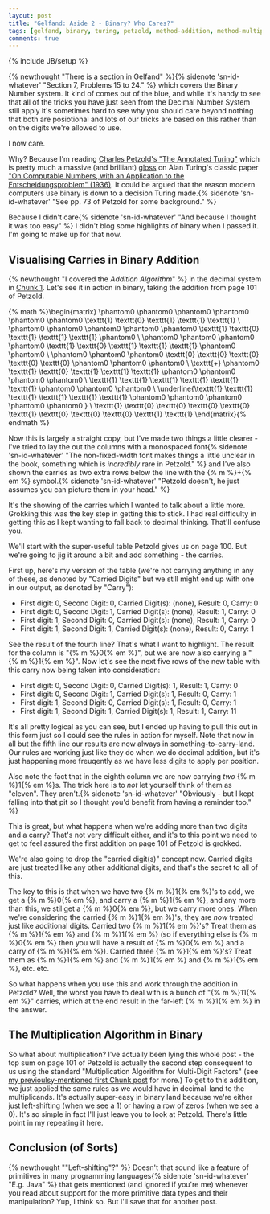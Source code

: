 ```yaml
---
layout: post
title: "Gelfand: Aside 2 - Binary? Who Cares?"
tags: [gelfand, binary, turing, petzold, method-addition, method-multiplication]
comments: true
---
```

{% include JB/setup %}

{% newthought "There is a section in Gelfand" %}{% sidenote 'sn-id-whatever' "Section 7, Problems 15 to 24." %} which covers the Binary Number system.  It kind of comes out of the blue, and while it's handy to see that all of the tricks you have just seen from the Decimal Number System still apply it's sometimes hard to see why you should care beyond nothing that both are posiotional and lots of our tricks are based on this rather than on the digits we're allowed to use.

I now care.

Why? Because I'm reading [Charles Petzold's "The Annotated Turing"](https://www.amazon.co.uk/Annotated-Turing-Through-Historic-Computability/dp/0470229055) which is pretty much a massive (and brilliant) [gloss](https://en.wikipedia.org/wiki/Gloss_(annotation)) on Alan Turing's classic paper ["On Computable Numbers, with an Application to the Entscheidungsproblem" (1936)](http://www.turingarchive.org/browse.php/b/12).  It could be argued that the reason modern computers use binary is down to a decision Turing made.{% sidenote 'sn-id-whatever' "See pp. 73 of Petzold for some background." %}

Because I didn't care{% sidenote 'sn-id-whatever' "And because I thought it was too easy" %} I didn't blog some highlights of binary when I passed it.  I'm going to make up for that now.

## Visualising Carries in Binary Addition
{% newthought "I covered the _Addition Algorithm_" %} in the decimal system in [Chunk 1](https://andrewharmellaw.github.io/algebra/2016/11/16/gelfands-algebra-chunk-1-fundamentals).  Let's see it in action in binary, taking the addition from page 101 of Petzold.

{% math %}\begin{matrix} \phantom0 \phantom0 \phantom0 \phantom0 \phantom0 \phantom0 \texttt{1} \texttt{0} \texttt{1} \texttt{1} \texttt{1} \\ \phantom0 \phantom0 \phantom0 \phantom0 \phantom0 \texttt{1} \texttt{0} \texttt{1} \texttt{1} \texttt{1} \phantom0 \\ \phantom0 \phantom0 \phantom0 \phantom0 \texttt{1} \texttt{0} \texttt{1} \texttt{1} \texttt{1} \phantom0 \phantom0 \\ \phantom0 \phantom0 \phantom0 \texttt{0} \texttt{0} \texttt{0} \texttt{0} \texttt{0} \phantom0 \phantom0 \phantom0 \\ \texttt{+} \phantom0 \texttt{1} \texttt{0} \texttt{1} \texttt{1} \texttt{1} \phantom0 \phantom0 \phantom0 \phantom0 \\ \texttt{1} \texttt{1} \texttt{1} \texttt{1} \texttt{1} \texttt{1} \phantom0 \phantom0 \phantom0 \\
\underline{\texttt{1} \texttt{1} \texttt{1} \texttt{1} \texttt{1} \texttt{1} \phantom0 \phantom0 \phantom0 \phantom0 \phantom0 } \\ \texttt{1} \texttt{0} \texttt{0} \texttt{0} \texttt{0} \texttt{1} \texttt{0} \texttt{0} \texttt{0} \texttt{1} \texttt{1} \end{matrix}{% endmath %}

Now this is largely a straight copy, but I've made two things a little clearer -  I've tried to lay the out the columns with a monospaced font{% sidenote 'sn-id-whatever' "The non-fixed-width font makes things a little unclear in the book, something which is _incredibly_ rare in Petzold." %} and I've also shown the carries as two extra rows below the line with the {% m %}+{% em %} symbol.{% sidenote 'sn-id-whatever' "Petzold doesn't, he just assumes you can picture them in your head." %}

It's the showing of the carries which I wanted to talk about a little more.  Grokking this was the key step in getting this to stick.  I had real difficulty in getting this as I kept wanting to fall back to decimal thinking.  That'll confuse you.

We'll start with the super-useful table Petzold gives us on page 100.  But we're going to jig it around a bit and add something - the carries.

First up, here's my version of the table (we're not carrying anything in any of these, as denoted by "Carried Digits" but we still might end up with one in our output, as denoted by "Carry"):

 * First digit: 0, Second Digit: 0, Carried Digit(s): (none), Result: 0, Carry: 0
 * First digit: 0, Second Digit: 1, Carried Digit(s): (none), Result: 1, Carry: 0
 * First digit: 1, Second Digit: 0, Carried Digit(s): (none), Result: 1, Carry: 0
 * First digit: 1, Second Digit: 1, Carried Digit(s): (none), Result: 0, Carry: 1

See the result of the fourth line?  That's what I want to highlight.  The result for the column is "{% m %}0{% em %}", but we are now also carrying a "{% m %}1{% em %}".  Now let's see the next five rows of the new table with this carry now being taken into consideration:

 * First digit: 0, Second Digit: 0, Carried Digit(s): 1, Result: 1, Carry: 0
 * First digit: 0, Second Digit: 1, Carried Digit(s): 1, Result: 0, Carry: 1
 * First digit: 1, Second Digit: 0, Carried Digit(s): 1, Result: 0, Carry: 1
 * First digit: 1, Second Digit: 1, Carried Digit(s): 1, Result: 1, Carry: 11

It's all pretty logical as you can see, but I ended up having to pull this out in this form just so I could see the rules in action for myself.  Note that now in all but the fifth line our results are now always in something-to-carry-land.  Our rules are working just like they do when we do decimal addition, but it's just happening more freuqently as we have less digits to apply per position.

Also note the fact that in the eighth column we are now carrying _two_ {% m %}1{% em %}s.  The trick here is to *not* let yourself think of them as "eleven".  They aren't.{% sidenote 'sn-id-whatever' "Obviously - but I kept falling into that pit so I thought you'd benefit from having a reminder too." %}

This is great, but what happens when we're adding more than two digits and a carry?  That's not very difficult either, and it's to this point we need to get to feel assured the first addition on page 101 of Petzold is grokked.

We're also going to drop the "carried digit(s)" concept now.  Carried digits are just treated like any other additional digits, and that's the secret to all of this.  

The key to this is that when we have two {% m %}1{% em %}'s to add, we get a {% m %}0{% em %}, and carry a {% m %}1{% em %}, and any more than this, we stil get a {% m %}0{% em %}, but we carry more ones.  When we're considering the carried {% m %}1{% em %}'s, they are _now_ treated just like additional digits.  Carried two {% m %}1{% em %}'s? Treat them as {% m %}1{% em %} and {% m %}1{% em %} (so if everything else is {% m %}0{% em %} then you will have a result of {% m %}0{% em %} and a carry of {% m %}1{% em %}).  Carried three {% m %}1{% em %}'s? Treat them as {% m %}1{% em %} and {% m %}1{% em %} and {% m %}1{% em %}, etc. etc.

So what happens when you use this and work through the addition in Petzold?  Well, the worst you have to deal with is a bunch of "{% m %}11{% em %}" carries, which at the end result in the far-left {% m %}1{% em %} in the answer.

## The Multiplication Algorithm in Binary
So what about multiplication?  I've actually been lying this whole post - the top sum on page 101 of Petzold is actually the second step consequent to us using the standard "Multiplication Algorithm for Multi-Digit Factors" (see [my previoulsy-mentioned first Chunk post](https://andrewharmellaw.github.io/algebra/2016/11/16/gelfands-algebra-chunk-1-fundamentals) for more.)  To get to this addition, we just applied the same rules as we would have in decimal-land to the multiplicands.  It's actually super-easy in binary land because we're either just left-shifting (when we see a 1) or having a row of zeros (when we see a 0).  It's so simple in fact I'll just leave you to look at Petzold.  There's little point in my repeating it here.

## Conclusion (of Sorts)
{% newthought "\"Left-shifting\"?" %}  Doesn't that sound like a feature of primitives in many programming languages{% sidenote 'sn-id-whatever' "E.g. Java" %} that gets mentioned (and ignored if you're me) whenever you read about support for the more primitive data types and their manipulation?  Yup, I think so.  But I'll save that for another post.
